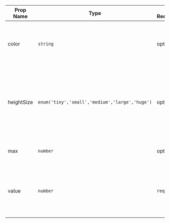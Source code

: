 | Prop Name | Type | Is Required | Default Value | Description | 
|-|-|-|-|-|
| color | `string`  | optional |  | The color of the progress bar. Accepts a CSS color value. |
| heightSize | `enum('tiny','small','medium','large','huge')`  | optional | `'small'` | Sets the size of the progress-bar from the following values; `tiny`, `small`, `medium`, `large` and `huge` |
| max | `number`  | optional | `100` | Sets the maximum possible fill-value. |
| value | `number`  | `required` | `0` | Sets the fill-value of the progress bar with respect to the `max` prop. |